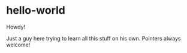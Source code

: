 # hello-world

Howdy!

Just a guy here trying to learn all this stuff on his own.
Pointers always welcome!
